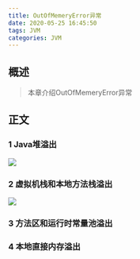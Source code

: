```yaml
---
title: OutOfMemeryError异常
date: 2020-05-25 16:45:50
tags: JVM
categories: JVM
---
```


## 概述

> 本章介绍OutOfMemeryError异常

<!--more-->

## 正文

### 1 Java堆溢出

![](https://photos.alitaalice.cn/image/20200525171739.png)

### 2 虚拟机栈和本地方法栈溢出

![](https://photos.alitaalice.cn/image/20200525171954.png)

### 3 方法区和运行时常量池溢出

### 4 本地直接内存溢出